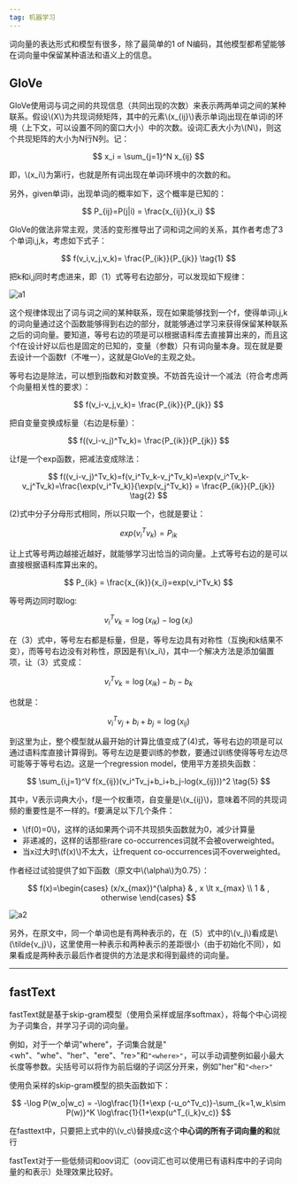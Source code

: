 ```yaml
---
tag: 机器学习
---
```






词向量的表达形式和模型有很多，除了最简单的1 of N编码，其他模型都希望能够在词向量中保留某种语法和语义上的信息。

## GloVe



GloVe使用词与词之间的共现信息（共同出现的次数）来表示两两单词之间的某种联系。假设\\(X\\)为共现词频矩阵，其中的元素\\(x_{ij}\\)表示单词j出现在单词i的环境（上下文，可以设置不同的窗口大小）中的次数。设词汇表大小为\\(N\\)，则这个共现矩阵的大小为N行N列。记：


$$
x_i = \sum_{j=1}^N x_{ij}
$$


即，\\(x_i\\)为第i行，也就是所有词出现在单词i环境中的次数的和。



另外，given单词i，出现单词j的概率如下，这个概率是已知的：


$$
P_{ij}=P(j|i) = \frac{x_{ij}}{x_i}
$$






GloVe的做法非常主观，灵活的变形推导出了词和词之间的关系，其作者考虑了3个单词i,j,k，考虑如下式子：


$$
f(v_i,v_j,v_k)= \frac{P_{ik}}{P_{jk}} \tag{1}
$$


把k和i,j同时考虑进来，即（1）式等号右边部分，可以发现如下规律：



![a1](https://luc-website.oss-cn-hangzhou.aliyuncs.com/websitepic2/04GloVe%E5%92%8CfastText/a1.png)



这个规律体现出了词与词之间的某种联系，现在如果能够找到一个f，使得单词i,j,k的词向量通过这个函数能够得到右边的部分，就能够通过学习来获得保留某种联系之后的词向量。要知道，等号右边的项是可以根据语料库去直接算出来的，而且这个f在设计好以后也是固定的已知的，变量（参数）只有词向量本身。现在就是要去设计一个函数f（不唯一），这就是GloVe的主观之处。



等号右边是除法，可以想到指数和对数变换。不妨首先设计一个减法（符合考虑两个向量相关性的要求）：


$$
f(v_i-v_j,v_k)= \frac{P_{ik}}{P_{jk}}
$$


把自变量变换成标量（右边是标量）：


$$
f((v_i-v_j)^Tv_k)= \frac{P_{ik}}{P_{jk}}
$$


让f是一个exp函数，把减法变成除法：


$$
f((v_i-v_j)^Tv_k)=f(v_i^Tv_k-v_j^Tv_k)=\exp(v_i^Tv_k-v_j^Tv_k)=\frac{\exp(v_i^Tv_k)}{\exp(v_j^Tv_k)} = \frac{P_{ik}}{P_{jk}} \tag{2}
$$




(2)式中分子分母形式相同，所以只取一个，也就是要让：


$$
exp(v_i^Tv_k)= P_{ik}
$$


让上式等号两边越接近越好，就能够学习出恰当的词向量。上式等号右边的是可以直接根据语料库算出来的。


$$
P_{ik} = \frac{x_{ik}}{x_i}=exp(v_i^Tv_k)
$$







等号两边同时取log:


$$
v_i^Tv_k=\log(x_{ik}) - \log(x_i)\tag{3}
$$





在（3）式中，等号左右都是标量，但是，等号左边具有对称性（互换j和k结果不变），而等号右边没有对称性，原因是有\\(x_i\\)，其中一个解决方法是添加偏置项，让（3）式变成：


$$
v_i^Tv_k = \log(x_{ik})-b_i-b_k 
$$


也就是：


$$
v_i^Tv_j +b_i +b_j = \log(x_{ij}) \tag{4}
$$


到这里为止，整个模型就从最开始的计算比值变成了(4)式，等号右边的项是可以通过语料库直接计算得到。等号左边是要训练的参数，要通过训练使得等号左边尽可能等于等号右边。这是一个regression model，使用平方差损失函数：


$$
\sum_{i,j=1}^V f(x_{ij})(v_i^Tv_j+b_i+b_j-log(x_{ij}))^2 \tag{5}
$$






其中，V表示词典大小，f是一个权重项，自变量是\\(x_{ij}\\)，意味着不同的共现词频的重要性是不一样的。f要满足以下几个条件：



* \\(f(0)=0\\)，这样的话如果两个词不共现损失函数就为0，减少计算量
* 非递减的，这样的话那些rare co-occurrences词就不会被overweighted。
* 当x过大时\\(f(x)\\)不太大，让frequent co-occurrences词不overweighted。



作者经过试验提供了如下函数（原文中\\(\alpha\\)为0.75）：


$$
f(x)=\begin{cases}
(x/x_{max})^{\alpha} & , x \lt x_{max} \\
1   & , otherwise
\end{cases}
$$




![a2](https://luc-website.oss-cn-hangzhou.aliyuncs.com/websitepic2/04GloVe%E5%92%8CfastText/a2.png)



另外，在原文中，同一个单词也是有两种表示的，在（5）式中的\\(v_j\\)看成是\\(\tilde{v_j}\\)，这里使用一种表示和两种表示的差距很小（由于初始化不同），如果看成是两种表示最后作者提供的方法是求和得到最终的词向量。



---



## fastText





fastText就是基于skip-gram模型（使用负采样或层序softmax），将每个中心词视为子词集合，并学习子词的词向量。



例如，对于一个单词"where"，子词集合就是"<wh"、"whe"、"her"、"ere"、"re>"和`"<where>"`，可以手动调整例如最小最大长度等参数。尖括号可以将作为前后缀的子词区分开来，例如"her"和`"<her>"`



使用负采样的skip-gram模型的损失函数如下：


$$
-\log P(w_o|w_c) = -\log\frac{1}{1+\exp (-u_o^Tv_c)}-\sum_{k=1,w_k\sim P(w)}^K \log\frac{1}{1+\exp(u^T_{i_k}v_c)} 
$$


在fasttext中，只要把上式中的\\(v_c\\)替换成c这个**中心词的所有子词向量的和**就行



fastText对于一些低频词和oov词汇（oov词汇也可以使用已有语料库中的子词向量的和表示）处理效果比较好。